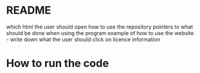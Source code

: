 # README

which html the user should open
how to use the repository
pointers to what should be done when using the program
example of how to use the website - write down what the user should click on 
licence information

# How to run the code








